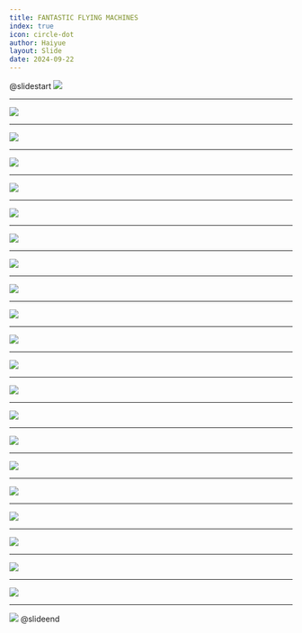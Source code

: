 ```yaml
---
title: FANTASTIC FLYING MACHINES
index: true
icon: circle-dot
author: Haiyue
layout: Slide
date: 2024-09-22
---
```

 
@slidestart
![](https://raw.githubusercontent.com/yclord/reading/refs/heads/master/english/Level-P/FANTASTIC%20FLYING%20MACHINES/001.webp)

---

![](https://raw.githubusercontent.com/yclord/reading/refs/heads/master/english/Level-P/FANTASTIC%20FLYING%20MACHINES/002.webp)

---

![](https://raw.githubusercontent.com/yclord/reading/refs/heads/master/english/Level-P/FANTASTIC%20FLYING%20MACHINES/003.webp)

---

![](https://raw.githubusercontent.com/yclord/reading/refs/heads/master/english/Level-P/FANTASTIC%20FLYING%20MACHINES/004.webp)

---

![](https://raw.githubusercontent.com/yclord/reading/refs/heads/master/english/Level-P/FANTASTIC%20FLYING%20MACHINES/005.webp)

---

![](https://raw.githubusercontent.com/yclord/reading/refs/heads/master/english/Level-P/FANTASTIC%20FLYING%20MACHINES/006.webp)

---

![](https://raw.githubusercontent.com/yclord/reading/refs/heads/master/english/Level-P/FANTASTIC%20FLYING%20MACHINES/007.webp)

---

![](https://raw.githubusercontent.com/yclord/reading/refs/heads/master/english/Level-P/FANTASTIC%20FLYING%20MACHINES/008.webp)

---

![](https://raw.githubusercontent.com/yclord/reading/refs/heads/master/english/Level-P/FANTASTIC%20FLYING%20MACHINES/009.webp)

---

![](https://raw.githubusercontent.com/yclord/reading/refs/heads/master/english/Level-P/FANTASTIC%20FLYING%20MACHINES/010.webp)

---

![](https://raw.githubusercontent.com/yclord/reading/refs/heads/master/english/Level-P/FANTASTIC%20FLYING%20MACHINES/011.webp)

---

![](https://raw.githubusercontent.com/yclord/reading/refs/heads/master/english/Level-P/FANTASTIC%20FLYING%20MACHINES/012.webp)

---

![](https://raw.githubusercontent.com/yclord/reading/refs/heads/master/english/Level-P/FANTASTIC%20FLYING%20MACHINES/013.webp)

---

![](https://raw.githubusercontent.com/yclord/reading/refs/heads/master/english/Level-P/FANTASTIC%20FLYING%20MACHINES/014.webp)

---

![](https://raw.githubusercontent.com/yclord/reading/refs/heads/master/english/Level-P/FANTASTIC%20FLYING%20MACHINES/015.webp)

---

![](https://raw.githubusercontent.com/yclord/reading/refs/heads/master/english/Level-P/FANTASTIC%20FLYING%20MACHINES/016.webp)

---

![](https://raw.githubusercontent.com/yclord/reading/refs/heads/master/english/Level-P/FANTASTIC%20FLYING%20MACHINES/017.webp)

---

![](https://raw.githubusercontent.com/yclord/reading/refs/heads/master/english/Level-P/FANTASTIC%20FLYING%20MACHINES/018.webp)

---

![](https://raw.githubusercontent.com/yclord/reading/refs/heads/master/english/Level-P/FANTASTIC%20FLYING%20MACHINES/019.webp)

---

![](https://raw.githubusercontent.com/yclord/reading/refs/heads/master/english/Level-P/FANTASTIC%20FLYING%20MACHINES/020.webp)

---

![](https://raw.githubusercontent.com/yclord/reading/refs/heads/master/english/Level-P/FANTASTIC%20FLYING%20MACHINES/021.webp)

---

![](https://raw.githubusercontent.com/yclord/reading/refs/heads/master/english/Level-P/FANTASTIC%20FLYING%20MACHINES/022.webp)
@slideend